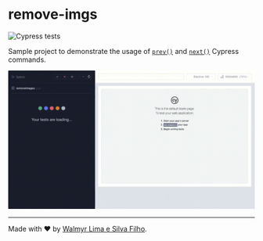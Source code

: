 # remove-imgs

![Cypress tests](https://github.com/wlsf82/remove-imgs/actions/workflows/ci.yml/badge.svg)

Sample project to demonstrate the usage of [`prev()`](https://docs.cypress.io/api/commands/prev) and [`next()`](https://docs.cypress.io/api/commands/next) Cypress commands.

![Cypress tests](./removeImages.cy.js.gif "Execution of Cypress test that removes two images")

___

Made with ❤️ by [Walmyr Lima e Silva Filho](https://walmyr.dev).
